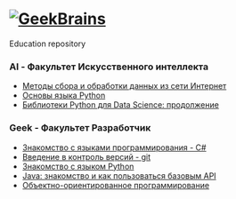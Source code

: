 # [![GeekBrains](https://frontend-scripts.hb.bizmrg.com/unique-hf/svg/logo.svg)](https://gb.ru)
Education repository

### AI - Факультет Искусственного интеллекта

* [Методы сбора и обработки данных из сети Интернет](https://github.com/XYI7I/GeekBrains/tree/main/AI/Method_collecting_Internet_data)<br>
* [Основы языка Python](https://github.com/XYI7I/GeekBrains/tree/main/AI/Python)<br>
* [Библиотеки Python для Data Science: продолжение](https://github.com/XYI7I/GeekBrains/tree/main/AI/PythonDS_2)

### Geek - Факультет Разработчик

* [Знакомство с языками программирования - C#](https://github.com/XYI7I/GeekBrains/tree/main/Geek/C%23)<br>
* [Введение в контроль версий - git](https://github.com/XYI7I/GeekBrains/tree/main/Geek/Git)<br>
* [Знакомство с языком Python](https://github.com/XYI7I/GeekBrains/tree/main/Geek/PythonStart)<br>
* [Java: знакомство и как пользоваться базовым API](https://github.com/XYI7I/GeekBrains/tree/main/Geek/JavaStart)
* [Объектно-ориентированное программирование](https://github.com/XYI7I/GeekBrains/tree/main/Geek/OOP)
